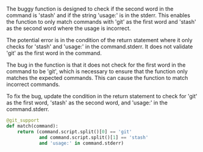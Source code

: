 The buggy function is designed to check if the second word in the command is 'stash' and if the string 'usage:' is in the stderr. This enables the function to only match commands with 'git' as the first word and 'stash' as the second word where the usage is incorrect.

The potential error is in the condition of the return statement where it only checks for 'stash' and 'usage:' in the command.stderr. It does not validate 'git' as the first word in the command.

The bug in the function is that it does not check for the first word in the command to be 'git', which is necessary to ensure that the function only matches the expected commands. This can cause the function to match incorrect commands.

To fix the bug, update the condition in the return statement to check for 'git' as the first word, 'stash' as the second word, and 'usage:' in the command.stderr.

```python
@git_support
def match(command):
    return (command.script.split()[0] == 'git' 
            and command.script.split()[1] == 'stash' 
            and 'usage:' in command.stderr)
```